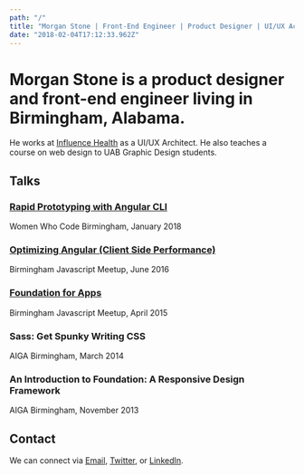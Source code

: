 ```yaml
---
path: "/"
title: "Morgan Stone | Front-End Engineer | Product Designer | UI/UX Achitect"
date: "2018-02-04T17:12:33.962Z"
---
```


# Morgan Stone is a product designer and front-end engineer living in Birmingham, Alabama.

He works at [Influence Health](https://www.influencehealth.com) as a UI/UX Architect. He also teaches a course on web design to UAB Graphic Design students.

## Talks
<div class="small-container">

### [Rapid Prototyping with Angular CLI](https://github.com/mstone6769/lets-build-a-zoo)
Women Who Code Birmingham, January 2018

### [Optimizing Angular (Client Side Performance)](https://www.slideshare.net/morganstone/optimizing-angular-performance-in-enterprise-single-page-apps)
Birmingham Javascript Meetup, June 2016

### [Foundation for Apps](https://github.com/mstone6769/theRocksRecipes)
Birmingham Javascript Meetup, April 2015

### Sass: Get Spunky Writing CSS
AIGA Birmingham, March 2014

### An Introduction to Foundation: A Responsive Design Framework
AIGA Birmingham, November 2013

</div>


## Contact

<div class="small-container">

We can connect via [Email](mailto:mstone@designbymorgan.com), [Twitter](https://twitter.com/morganstone), or [LinkedIn](https://www.linkedin.com/in/morganstone).

</div>
